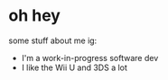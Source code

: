 # oh hey

some stuff about me ig:
 - I'm a work-in-progress software dev
 - I like the Wii U and 3DS a lot
